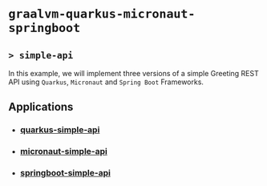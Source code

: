 # `graalvm-quarkus-micronaut-springboot`
## `> simple-api`

In this example, we will implement three versions of a simple Greeting REST API using `Quarkus`, `Micronaut` and `Spring Boot` Frameworks.

## Applications

- ### [quarkus-simple-api](https://github.com/ivangfr/graalvm-quarkus-micronaut-springboot/tree/master/simple-api/quarkus-simple-api#graalvm-quarkus-micronaut-springboot)
- ### [micronaut-simple-api](https://github.com/ivangfr/graalvm-quarkus-micronaut-springboot/tree/master/simple-api/micronaut-simple-api#graalvm-quarkus-micronaut-springboot)
- ### [springboot-simple-api](https://github.com/ivangfr/graalvm-quarkus-micronaut-springboot/tree/master/simple-api/springboot-simple-api#graalvm-quarkus-micronaut-springboot)
